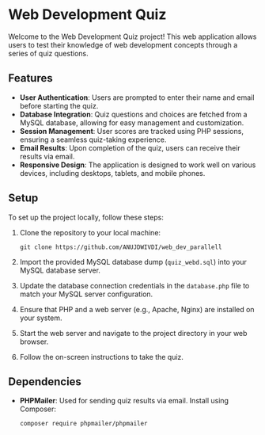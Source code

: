 
# Web Development Quiz

Welcome to the Web Development Quiz project! This web application allows users to test their knowledge of web development concepts through a series of quiz questions.

## Features

- **User Authentication**: Users are prompted to enter their name and email before starting the quiz.
- **Database Integration**: Quiz questions and choices are fetched from a MySQL database, allowing for easy management and customization.
- **Session Management**: User scores are tracked using PHP sessions, ensuring a seamless quiz-taking experience.
- **Email Results**: Upon completion of the quiz, users can receive their results via email.
- **Responsive Design**: The application is designed to work well on various devices, including desktops, tablets, and mobile phones.

## Setup

To set up the project locally, follow these steps:

1. Clone the repository to your local machine:

    ```
    git clone https://github.com/ANUJDWIVDI/web_dev_parallell
    ```

2. Import the provided MySQL database dump (`quiz_webd.sql`) into your MySQL database server.

3. Update the database connection credentials in the `database.php` file to match your MySQL server configuration.

4. Ensure that PHP and a web server (e.g., Apache, Nginx) are installed on your system.

5. Start the web server and navigate to the project directory in your web browser.

6. Follow the on-screen instructions to take the quiz.

## Dependencies

- **PHPMailer**: Used for sending quiz results via email. Install using Composer:

    ```
    composer require phpmailer/phpmailer
    ```
